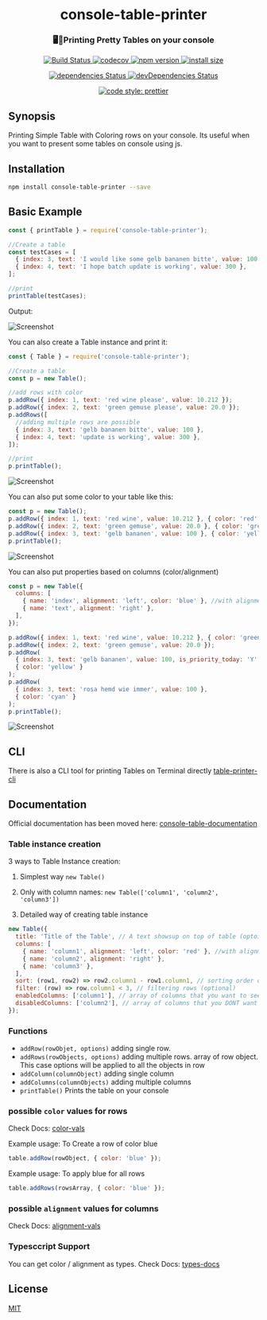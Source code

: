 <h1 align="center">console-table-printer</h1>
<h3 align="center">🖥️🍭Printing Pretty Tables on your console</h3>
<p align="center">
  <a href="https://travis-ci.org/ayonious/console-table-printer">
    <img alt="Build Status" src="https://travis-ci.org/ayonious/console-table-printer.svg?branch=master">
  </a>
  <a href="https://codecov.io/gh/ayonious/console-table-printer">
    <img alt="codecov" src="https://codecov.io/gh/ayonious/console-table-printer/branch/master/graph/badge.svg">
  </a>
  <a href="https://badge.fury.io/js/console-table-printer">
    <img alt="npm version" src="https://badge.fury.io/js/console-table-printer.svg">
  </a>
  <a href="https://packagephobia.now.sh/result?p=console-table-printer">
    <img alt="install size" src="https://packagephobia.now.sh/badge?p=console-table-printer@latest">
  </a>
</p>
<p align="center">
  <a href="https://david-dm.org/ayonious/console-table-printer">
    <img alt="dependencies Status" src="https://david-dm.org/ayonious/console-table-printer/status.svg">
  </a>
  <a href="https://david-dm.org/ayonious/console-table-printer?type=dev">
    <img alt="devDependencies Status" src="https://david-dm.org/ayonious/console-table-printer/dev-status.svg">
  </a>
</p>
<p align="center">
  <a href="https://github.com/prettier/prettier">
    <img alt="code style: prettier" src="https://img.shields.io/badge/code_style-prettier-ff69b4.svg?style=plastic">
  </a>
</p>

## Synopsis

Printing Simple Table with Coloring rows on your console. Its useful when you want to present some tables on console using js.

## Installation

```bash
npm install console-table-printer --save
```

## Basic Example

```javascript
const { printTable } = require('console-table-printer');

//Create a table
const testCases = [
  { index: 3, text: 'I would like some gelb bananen bitte', value: 100 },
  { index: 4, text: 'I hope batch update is working', value: 300 },
];

//print
printTable(testCases);
```

Output:

![Screenshot](https://cdn.jsdelivr.net/gh/ayonious/console-table-printer@master/static-resources/quick-print.png)

You can also create a Table instance and print it:

```javascript
const { Table } = require('console-table-printer');

//Create a table
const p = new Table();

//add rows with color
p.addRow({ index: 1, text: 'red wine please', value: 10.212 });
p.addRow({ index: 2, text: 'green gemuse please', value: 20.0 });
p.addRows([
  //adding multiple rows are possible
  { index: 3, text: 'gelb bananen bitte', value: 100 },
  { index: 4, text: 'update is working', value: 300 },
]);

//print
p.printTable();
```

![Screenshot](https://cdn.jsdelivr.net/gh/ayonious/console-table-printer@master/static-resources/screenshot-simple.png)

You can also put some color to your table like this:

```javascript
const p = new Table();
p.addRow({ index: 1, text: 'red wine', value: 10.212 }, { color: 'red' });
p.addRow({ index: 2, text: 'green gemuse', value: 20.0 }, { color: 'green' });
p.addRow({ index: 3, text: 'gelb bananen', value: 100 }, { color: 'yellow' });
p.printTable();
```

![Screenshot](https://cdn.jsdelivr.net/gh/ayonious/console-table-printer@master/static-resources/screenshot-colored.png)

You can also put properties based on columns (color/alignment)

```javascript
const p = new Table({
  columns: [
    { name: 'index', alignment: 'left', color: 'blue' }, //with alignment and color
    { name: 'text', alignment: 'right' },
  ],
});

p.addRow({ index: 1, text: 'red wine', value: 10.212 }, { color: 'green' });
p.addRow({ index: 2, text: 'green gemuse', value: 20.0 });
p.addRow(
  { index: 3, text: 'gelb bananen', value: 100, is_priority_today: 'Y' },
  { color: 'yellow' }
);
p.addRow(
  { index: 3, text: 'rosa hemd wie immer', value: 100 },
  { color: 'cyan' }
);
p.printTable();
```

![Screenshot](https://cdn.jsdelivr.net/gh/ayonious/console-table-printer@master/static-resources/screenshot-thin-border-column-props.2.png)

## CLI

There is also a CLI tool for printing Tables on Terminal directly [table-printer-cli](https://www.npmjs.com/package/table-printer-cli)

## Documentation

Official documentation has been moved here: [console-table-documentation](https://console-table.netlify.app)

### Table instance creation

3 ways to Table Instance creation:

1. Simplest way `new Table()`

2. Only with column names: `new Table(['column1', 'column2', 'column3'])`

3. Detailed way of creating table instance

```javascript
new Table({
  title: 'Title of the Table', // A text showsup on top of table (optoinal)
  columns: [
    { name: 'column1', alignment: 'left', color: 'red' }, //with alignment and color
    { name: 'column2', alignment: 'right' },
    { name: 'column3' },
  ],
  sort: (row1, row2) => row2.column1 - row1.column1, // sorting order of rows (optional), this is normal js sort function for Array.sort
  filter: (row) => row.column1 < 3, // filtering rows (optional)
  enabledColumns: ['column1'], // array of columns that you want to see, all other will be ignored (optional)
  disabledColumns: ['column2'], // array of columns that you DONT want to see, these will always be hidden
});
```

### Functions

- `addRow(rowObjet, options)` adding single row.
- `addRows(rowObjects, options)` adding multiple rows. array of row object. This case options will be applied to all the objects in row
- `addColumn(columnObject)` adding single column
- `addColumns(columnObjects)` adding multiple columns
- `printTable()` Prints the table on your console

### possible `color` values for rows

Check Docs: [color-vals](https://console-table.netlify.app/docs/doc-color)

Example usage: To Create a row of color blue

```js
table.addRow(rowObject, { color: 'blue' });
```

Example usage: To apply blue for all rows

```js
table.addRows(rowsArray, { color: 'blue' });
```

### possible `alignment` values for columns

Check Docs: [alignment-vals](https://console-table.netlify.app/docs/doc-alignment)

### Typesccript Support

You can get color / alignment as types. Check Docs: [types-docs](https://console-table.netlify.app/docs/doc-typescript)

## License

[MIT](https://github.com/ayonious/console-table-printer/blob/master/LICENSE)
